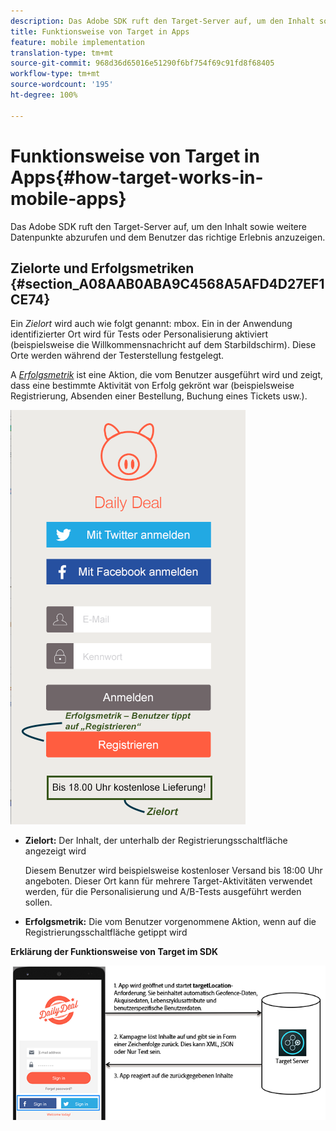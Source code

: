 ```yaml
---
description: Das Adobe SDK ruft den Target-Server auf, um den Inhalt sowie weitere Datenpunkte abzurufen und dem Benutzer das richtige Erlebnis anzuzeigen.
title: Funktionsweise von Target in Apps
feature: mobile implementation
translation-type: tm+mt
source-git-commit: 968d36d65016e51290f6bf754f69c91fd8f68405
workflow-type: tm+mt
source-wordcount: '195'
ht-degree: 100%

---
```



# Funktionsweise von Target in Apps{#how-target-works-in-mobile-apps}

Das Adobe SDK ruft den Target-Server auf, um den Inhalt sowie weitere Datenpunkte abzurufen und dem Benutzer das richtige Erlebnis anzuzeigen.

## Zielorte und Erfolgsmetriken  {#section_A08AAB0ABA9C4568A5AFD4D27EF1CE74}

Ein *Zielort* wird auch wie folgt genannt:  mbox. Ein in der Anwendung identifizierter Ort wird für Tests oder Personalisierung aktiviert (beispielsweise die Willkommensnachricht auf dem Starbildschirm). Diese Orte werden während der Testerstellung festgelegt.

A *[Erfolgsmetrik](/help/c-activities/r-success-metrics/success-metrics.md#reference_D011575C85DA48E989A244593D9B9924)* ist eine Aktion, die vom Benutzer ausgeführt wird und zeigt, dass eine bestimmte Aktivität von Erfolg gekrönt war (beispielsweise Registrierung, Absenden einer Bestellung, Buchung eines Tickets usw.).

![](assets/mobile-target-location.png)

* **Zielort:** Der Inhalt, der unterhalb der Registrierungsschaltfläche angezeigt wird

   Diesem Benutzer wird beispielsweise kostenloser Versand bis 18:00 Uhr angeboten. Dieser Ort kann für mehrere Target-Aktivitäten verwendet werden, für die Personalisierung und A/B-Tests ausgeführt werden sollen.

* **Erfolgsmetrik:** Die vom Benutzer vorgenommene Aktion, wenn auf die Registrierungsschaltfläche getippt wird

**Erklärung der Funktionsweise von Target im SDK**

![](assets/how-target-mobile-works.png)

